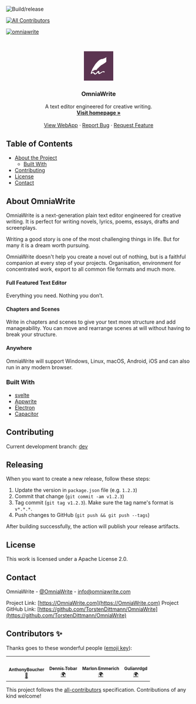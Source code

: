 ![Build/release](https://github.com/TorstenDittmann/OmniaWrite/workflows/Build/release/badge.svg)
<!-- ALL-CONTRIBUTORS-BADGE:START - Do not remove or modify this section -->
[![All Contributors](https://img.shields.io/badge/all_contributors-4-orange.svg?style=flat-square)](#contributors-)
<!-- ALL-CONTRIBUTORS-BADGE:END -->
[![omniawrite](https://snapcraft.io//omniawrite/badge.svg)](https://snapcraft.io/omniawrite)

<!-- PROJECT LOGO -->
<br />
<p align="center">
  <a href="https://omniawrite.com">
    <img src="public/android-chrome-512x512.png" alt="Logo" width="80" height="80">
  </a>

  <h3 align="center">OmniaWrite</h3>

  <p align="center">
    A text editor engineered for creative writing.
    <br />
    <a href="https://omniawrite.com"><strong>Visit homepage »</strong></a>
    <br />
    <br />
    <a href="https://app.omniawrite.com">View WebApp</a>
    ·
    <a href="https://github.com/TorstenDittmann/OmniaWrite/issues">Report Bug</a>
    ·
    <a href="https://github.com/TorstenDittmann/OmniaWrite/issues">Request Feature</a>
  </p>
</p>

<!-- TABLE OF CONTENTS -->
## Table of Contents

* [About the Project](#about-omniawrite)
  * [Built With](#built-with)
* [Contributing](#contributing)
* [License](#license)
* [Contact](#contact)

<!-- ABOUT OMNIAWRITE -->

## About OmniaWrite

OmniaWrite is a next-generation plain text editor engineered for creative writing. It is perfect for writing novels, lyrics, poems, essays, drafts and screenplays.

Writing a good story is one of the most challenging things in life. But for many it is a dream worth pursuing.

OmniaWrite doesn't help you create a novel out of nothing, but is a faithful companion at every step of your projects. Organisation, environment for concentrated work, export to all common file formats and much more.

#### Full Featured Text Editor
Everything you need. Nothing you don’t.

#### Chapters and Scenes
Write in chapters and scenes to give your text more structure and add manageability. You can move and rearrange scenes at will without having to break your structure.

#### Anywhere
OmniaWrite will support Windows, Linux, macOS, Android, iOS and can also run in any modern browser.

### Built With

* [svelte](https://svelte.dev)
* [Appwrite](https://appwrite.io)
* [Electron](https://www.electronjs.org)
* [Capacitor](https://capacitorjs.com)

## Contributing
Current development branch: [dev](https://github.com/TorstenDittmann/OmniaWrite/tree/dev)

## Releasing

When you want to create a new release, follow these steps:

1. Update the version in `package.json` file (e.g. `1.2.3`)
2. Commit that change (`git commit -am v1.2.3`)
3. Tag commit (`git tag v1.2.3`). Make sure the tag name's format is `v*.*.*`.
4. Push changes to GitHub (`git push && git push --tags`)

After building successfully, the action will publish your release artifacts.

## License

This work is licensed under a Apache License 2.0.

<!-- CONTACT -->
## Contact

OmniaWrite - [@OmniaWrite](https://twitter.com/OmniaWrite) - info@omniawrite.com

Project Link: [https://OmniaWrite.com](https://OmniaWrite.com)
Project GitHub Link: [https://github.com/TorstenDittmann/OmniaWrite](https://github.com/TorstenDittmann/OmniaWrite)

## Contributors ✨

Thanks goes to these wonderful people ([emoji key](https://allcontributors.org/docs/en/emoji-key)):

<!-- ALL-CONTRIBUTORS-LIST:START - Do not remove or modify this section -->
<!-- prettier-ignore-start -->
<!-- markdownlint-disable -->
<table>
  <tr>
    <td align="center"><a href="https://github.com/AnthonyBoucher"><img src="https://avatars0.githubusercontent.com/u/6674732?v=4" width="100px;" alt=""/><br /><sub><b>AnthonyBoucher</b></sub></a><br /><a href="#maintenance-AnthonyBoucher" title="Maintenance">🚧</a></td>
    <td align="center"><a href="https://twitter.com/dennistobar"><img src="https://avatars1.githubusercontent.com/u/1218182?v=4" width="100px;" alt=""/><br /><sub><b>Dennis Tobar</b></sub></a><br /><a href="#translation-dennistobar" title="Translation">🌍</a></td>
    <td align="center"><a href="https://github.com/marlonemmerich"><img src="https://avatars1.githubusercontent.com/u/52637919?v=4" width="100px;" alt=""/><br /><sub><b>Marlon Emmerich</b></sub></a><br /><a href="#translation-marlonemmerich" title="Translation">🌍</a></td>
    <td align="center"><a href="https://github.com/Gulianrdgd"><img src="https://avatars3.githubusercontent.com/u/45941668?v=4" width="100px;" alt=""/><br /><sub><b>Gulianrdgd</b></sub></a><br /><a href="#translation-Gulianrdgd" title="Translation">🌍</a></td>
  </tr>
</table>

<!-- markdownlint-enable -->
<!-- prettier-ignore-end -->
<!-- ALL-CONTRIBUTORS-LIST:END -->

This project follows the [all-contributors](https://github.com/all-contributors/all-contributors) specification. Contributions of any kind welcome!
